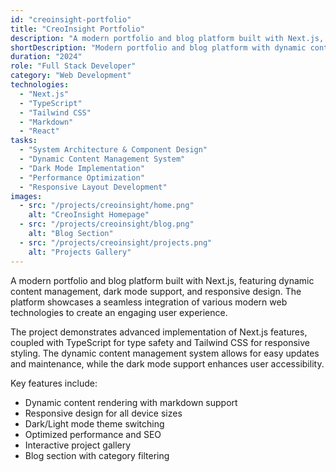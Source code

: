 ```yaml
---
id: "creoinsight-portfolio"
title: "CreoInsight Portfolio"
description: "A modern portfolio and blog platform built with Next.js, featuring dynamic content management, dark mode support, and responsive design."
shortDescription: "Modern portfolio and blog platform with dynamic content management"
duration: "2024"
role: "Full Stack Developer"
category: "Web Development"
technologies:
  - "Next.js"
  - "TypeScript"
  - "Tailwind CSS"
  - "Markdown"
  - "React"
tasks:
  - "System Architecture & Component Design"
  - "Dynamic Content Management System"
  - "Dark Mode Implementation"
  - "Performance Optimization"
  - "Responsive Layout Development"
images:
  - src: "/projects/creoinsight/home.png"
    alt: "CreoInsight Homepage"
  - src: "/projects/creoinsight/blog.png"
    alt: "Blog Section"
  - src: "/projects/creoinsight/projects.png"
    alt: "Projects Gallery"
---
```


A modern portfolio and blog platform built with Next.js, featuring dynamic content management, dark mode support, and responsive design. The platform showcases a seamless integration of various modern web technologies to create an engaging user experience.

The project demonstrates advanced implementation of Next.js features, coupled with TypeScript for type safety and Tailwind CSS for responsive styling. The dynamic content management system allows for easy updates and maintenance, while the dark mode support enhances user accessibility.

Key features include:
- Dynamic content rendering with markdown support
- Responsive design for all device sizes
- Dark/Light mode theme switching
- Optimized performance and SEO
- Interactive project gallery
- Blog section with category filtering
